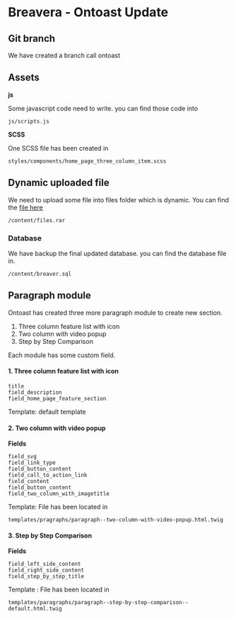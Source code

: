# Breavera - Ontoast Update

## Git branch
We have created a branch call ontoast

## Assets
**js**

Some javascript code need to write. you can find those code into
```
js/scripts.js
```

**SCSS**

One SCSS file has been created in
```
styles/components/home_page_three_column_item.scss
```

## Dynamic uploaded file
We need to upload some file into files folder which is dynamic.
You can find the [file here]('/content/files.rar')
```
/content/files.rar
```

### Database
We have backup the final updated database. you can find the database file in.
```
/content/breaver.sql
```

## Paragraph module

Ontoast has created three more paragraph module to create new section.

1. Three column feature list with icon
2. Two column with video popup
3. Step by Step Comparison

Each module has some custom field.

#### 1. Three column feature list with icon

```
title
field_description
field_home_page_feature_section
```
Template: default template

#### 2. Two column with video popup
**Fields**
```
field_svg
field_link_type
field_button_content
field_call_to_action_link
field_content
field_button_content
field_two_column_with_imagetitle
```
Template: File has been located in
```
templates/pragraphs/paragraph--two-column-with-video-popup.html.twig
```
#### 3. Step by Step Comparison
**Fields**

```
field_left_side_content
field_right_side_content
field_step_by_step_title
```
Template : File has been located in
```
templates/paragraphs/paragraph--step-by-step-comparison--default.html.twig
```
